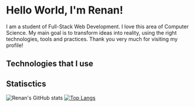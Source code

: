 # Hello World, I'm Renan!

I am a student of Full-Stack Web Development. I love this area of Computer Science. My main goal is to transform ideas into reality, using the right technologies, tools and practices. Thank you very much for visiting my profile!

## Technologies that I use

## Statisctics

![Renan's GitHub stats](https://github-readme-stats.vercel.app/api?username=victor-renan&show_icons=true&theme=tokyo-night)
[![Top Langs](https://github-readme-stats.vercel.app/api/top-langs/?username=victor-renan&layout=compact&card_width=500)](https://github.com/victor-renan/github-readme-stats)
